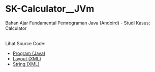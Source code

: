 # SK-Calculator__JVm
Bahan Ajar Fundamental Pemrograman Java (Andoird) - Studi Kasus; Calculator<br><br>

Lihat Source Code:<br>
- <a href="https://github.com/RizkyKhapidsyah/SK-Calculator__JVm/tree/main/Splash/src/com/test/calc">Program (Java)</a><br>
- <a href="https://github.com/RizkyKhapidsyah/SK-Calculator__JVm/tree/main/Splash/res/layout">Layout (XML)</a><br>
- <a href="https://github.com/RizkyKhapidsyah/SK-Calculator__JVm/blob/main/Splash/res/values/strings.xml">String (XML)</a>
